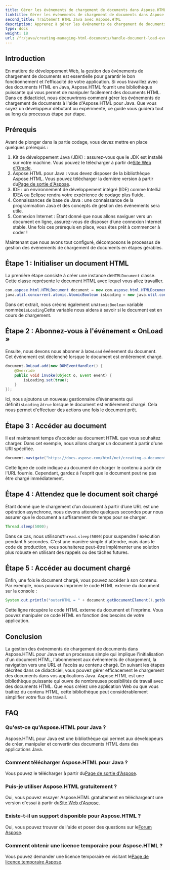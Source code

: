 ```yaml
---
title: Gérer les événements de chargement de documents dans Aspose.HTML pour Java
linktitle: Gérer les événements de chargement de documents dans Aspose.HTML pour Java
second_title: Traitement HTML Java avec Aspose.HTML
description: Apprenez à gérer les événements de chargement de documents dans Aspose.HTML pour Java avec ce guide étape par étape. Améliorez vos applications Web.
type: docs
weight: 18
url: /fr/java/creating-managing-html-documents/handle-document-load-events/
---
```

## Introduction
En matière de développement Web, la gestion des événements de chargement de documents est essentielle pour garantir le bon fonctionnement et l'efficacité de votre application. Si vous travaillez avec des documents HTML en Java, Aspose.HTML fournit une bibliothèque puissante qui vous permet de manipuler facilement des documents HTML. Dans ce didacticiel, nous découvrirons comment gérer les événements de chargement de documents à l'aide d'Aspose.HTML pour Java. Que vous soyez un développeur débutant ou expérimenté, ce guide vous guidera tout au long du processus étape par étape.
## Prérequis
Avant de plonger dans la partie codage, vous devez mettre en place quelques prérequis :
1.  Kit de développement Java (JDK) : assurez-vous que le JDK est installé sur votre machine. Vous pouvez le télécharger à partir de[Site Web d'Oracle](https://www.oracle.com/java/technologies/javase-jdk11-downloads.html).
2. Aspose.HTML pour Java : vous devez disposer de la bibliothèque Aspose.HTML. Vous pouvez télécharger la dernière version à partir du[Page de sortie d'Aspose](https://releases.aspose.com/html/java/).
3. IDE : un environnement de développement intégré (IDE) comme IntelliJ IDEA ou Eclipse rendra votre expérience de codage plus fluide.
4. Connaissances de base de Java : une connaissance de la programmation Java et des concepts de gestion des événements sera utile.
5. Connexion Internet : Étant donné que nous allons naviguer vers un document en ligne, assurez-vous de disposer d’une connexion Internet stable.
Une fois ces prérequis en place, vous êtes prêt à commencer à coder !

Maintenant que nous avons tout configuré, décomposons le processus de gestion des événements de chargement de documents en étapes gérables.
## Étape 1 : Initialiser un document HTML
 La première étape consiste à créer une instance de`HTMLDocument` classe. Cette classe représente le document HTML avec lequel vous allez travailler.
```java
com.aspose.html.HTMLDocument document = new com.aspose.html.HTMLDocument();
java.util.concurrent.atomic.AtomicBoolean isLoading = new java.util.concurrent.atomic.AtomicBoolean(false);
```
 Dans cet extrait, nous créons également un`AtomicBoolean` variable nommée`isLoading`Cette variable nous aidera à savoir si le document est en cours de chargement.
## Étape 2 : Abonnez-vous à l'événement « OnLoad »
Ensuite, nous devons nous abonner à la`OnLoad` événement du document. Cet événement est déclenché lorsque le document est entièrement chargé. 
```java
document.OnLoad.add(new DOMEventHandler() {
    @Override
    public void invoke(Object o, Event event) {
        isLoading.set(true);
    }
});
```
 Ici, nous ajoutons un nouveau gestionnaire d’événements qui définit`isLoading` à`true` lorsque le document est entièrement chargé. Cela nous permet d'effectuer des actions une fois le document prêt.
## Étape 3 : Accéder au document
Il est maintenant temps d'accéder au document HTML que vous souhaitez charger. Dans cet exemple, nous allons charger un document à partir d'une URI spécifiée.
```java
document.navigate("https://docs.aspose.com/html/net/creating-a-document/document.html");
```
Cette ligne de code indique au document de charger le contenu à partir de l'URL fournie. Cependant, gardez à l'esprit que le document peut ne pas être chargé immédiatement.
## Étape 4 : Attendez que le document soit chargé
Étant donné que le chargement d’un document à partir d’une URL est une opération asynchrone, nous devons attendre quelques secondes pour nous assurer que le document a suffisamment de temps pour se charger. 
```java
Thread.sleep(5000);
```
 Dans ce cas, nous utilisons`Thread.sleep(5000)`pour suspendre l'exécution pendant 5 secondes. C'est une manière simple d'attendre, mais dans le code de production, vous souhaiterez peut-être implémenter une solution plus robuste en utilisant des rappels ou des tâches futures.
## Étape 5 : Accéder au document chargé
Enfin, une fois le document chargé, vous pouvez accéder à son contenu. Par exemple, nous pouvons imprimer le code HTML externe du document sur la console :
```java
System.out.println("outerHTML = " + document.getDocumentElement().getOuterHTML());
```
Cette ligne récupère le code HTML externe du document et l'imprime. Vous pouvez manipuler ce code HTML en fonction des besoins de votre application.
## Conclusion
La gestion des événements de chargement de documents dans Aspose.HTML pour Java est un processus simple qui implique l'initialisation d'un document HTML, l'abonnement aux événements de chargement, la navigation vers une URL et l'accès au contenu chargé. En suivant les étapes décrites dans ce didacticiel, vous pouvez gérer efficacement le chargement des documents dans vos applications Java.
Aspose.HTML est une bibliothèque puissante qui ouvre de nombreuses possibilités de travail avec des documents HTML. Que vous créiez une application Web ou que vous traitiez du contenu HTML, cette bibliothèque peut considérablement simplifier votre flux de travail.
## FAQ
### Qu'est-ce qu'Aspose.HTML pour Java ?
Aspose.HTML pour Java est une bibliothèque qui permet aux développeurs de créer, manipuler et convertir des documents HTML dans des applications Java.
### Comment télécharger Aspose.HTML pour Java ?
 Vous pouvez le télécharger à partir du[Page de sortie d'Aspose](https://releases.aspose.com/html/java/).
### Puis-je utiliser Aspose.HTML gratuitement ?
 Oui, vous pouvez essayer Aspose.HTML gratuitement en téléchargeant une version d'essai à partir du[Site Web d'Aspose](https://releases.aspose.com/).
### Existe-t-il un support disponible pour Aspose.HTML ?
 Oui, vous pouvez trouver de l'aide et poser des questions sur le[Forum Aspose](https://forum.aspose.com/c/html/29).
### Comment obtenir une licence temporaire pour Aspose.HTML ?
 Vous pouvez demander une licence temporaire en visitant le[Page de licence temporaire Aspose](https://purchase.aspose.com/temporary-license/).